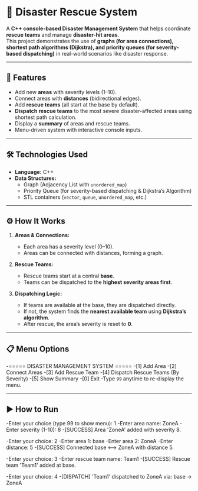 # 🚨 Disaster Rescue System  

A **C++ console-based Disaster Management System** that helps coordinate **rescue teams** and manage **disaster-hit areas**.  
This project demonstrates the use of **graphs (for area connections), shortest path algorithms (Dijkstra), and priority queues (for severity-based dispatching)** in real-world scenarios like disaster response.  

---

## 📌 Features  
- Add new **areas** with severity levels (1–10).  
- Connect areas with **distances** (bidirectional edges).  
- Add **rescue teams** (all start at the base by default).  
- **Dispatch rescue teams** to the most severe disaster-affected areas using shortest path calculation.  
- Display a **summary** of areas and rescue teams.  
- Menu-driven system with interactive console inputs.  

---

## 🛠️ Technologies Used  
- **Language:** C++  
- **Data Structures:**  
  - Graph (Adjacency List with `unordered_map`)  
  - Priority Queue (for severity-based dispatching & Dijkstra’s Algorithm)  
  - STL containers (`vector`, `queue`, `unordered_map`, etc.)  

---

## ⚙️ How It Works  
1. **Areas & Connections:**  
   - Each area has a severity level (0–10).  
   - Areas can be connected with distances, forming a graph.  

2. **Rescue Teams:**  
   - Rescue teams start at a central **base**.  
   - Teams can be dispatched to the **highest severity areas first**.  

3. **Dispatching Logic:**  
   - If teams are available at the base, they are dispatched directly.  
   - If not, the system finds the **nearest available team** using **Dijkstra’s algorithm**.  
   - After rescue, the area’s severity is reset to **0**.  

---

## 📋 Menu Options  
-===== DISASTER MANAGEMENT SYSTEM =====
-[1] Add Area
-[2] Connect Areas
-[3] Add Rescue Team
-[4] Dispatch Rescue Teams (By Severity)
-[5] Show Summary
-[0] Exit
-Type `99` anytime to re-display the menu.  

---

## ▶️ How to Run  


-Enter your choice (type 99 to show menu): 1
-Enter area name: ZoneA
-Enter severity (1-10): 8
-[SUCCESS] Area 'ZoneA' added with severity 8.

-Enter your choice: 2
-Enter area 1: base
-Enter area 2: ZoneA
-Enter distance: 5
-[SUCCESS] Connected base <--> ZoneA with distance 5.

-Enter your choice: 3
-Enter rescue team name: Team1
-[SUCCESS] Rescue team 'Team1' added at base.

-Enter your choice: 4
-[DISPATCH] 'Team1' dispatched to ZoneA via: base -> ZoneA
